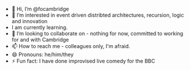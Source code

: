 - 👋 Hi, I’m @focambridge
- 👀 I’m interested in event driven distribted architectures, recursion, logic and innovation
- I am currently learning.
- 💞️ I’m looking to collaborate on - nothing for now, committed to working for and with Cambridge
- 📫 How to reach me - colleagues only, I'm afraid.
- 😄 Pronouns: he/him/they
- ⚡ Fun fact: I have done improvised live comedy for the BBC

<!---
focambridge/focambridge is a ✨ special ✨ repository because its `README.md` (this file) appears on your GitHub profile.
You can click the Preview link to take a look at your changes.
--->
